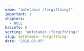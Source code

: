 ```yaml
---
name: "amfetamin (forgiftning)"
important: 1
chapters:
  - NULL
hasinfo: 0
sorting: "amfetamin (forgiftning)"
slug: amfetamin--forgiftning-
date: "2016-06-05"
---
```

